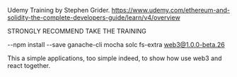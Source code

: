 Udemy Training by Stephen Grider. https://www.udemy.com/ethereum-and-solidity-the-complete-developers-guide/learn/v4/overview

STRONGLY RECOMMEND TAKE THE TRAINING


--npm install --save ganache-cli mocha solc fs-extra web3@1.0.0-beta.26


This a simple applications, too simple indeed, to show how use web3 and react together.